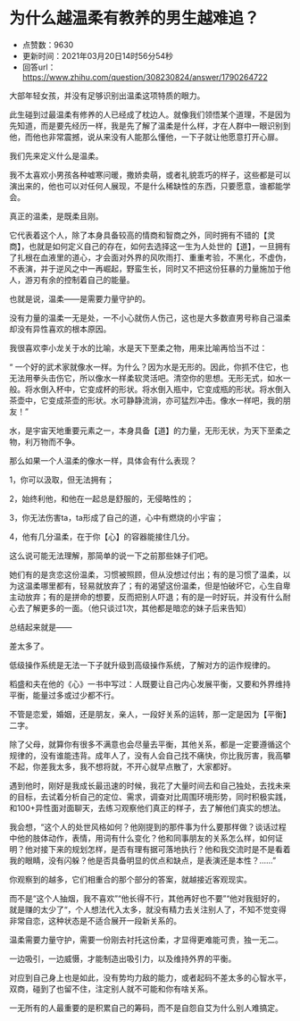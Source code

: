 # 为什么越温柔有教养的男生越难追？
- 点赞数：9630
- 更新时间：2021年03月20日14时56分54秒
- 回答url：https://www.zhihu.com/question/308230824/answer/1790264722
<body>
 <p data-pid="7M8aowc1">大部年轻女孩，并没有足够识别出温柔这项特质的眼力。</p>
 <p data-pid="MKdTOuun">此生碰到过最温柔有修养的人已经成了枕边人。就像我们领悟某个道理，不是因为先知道，而是要先经历一样，我是先了解了温柔是什么样，才在人群中一眼识别到他，而他也非常震撼，说从来没有人能那么懂他，一下子就让他愿意打开心扉。</p>
 <p data-pid="HzTI_7ei">我们先来定义什么是温柔。</p>
 <p data-pid="PXvfZUZ3">我不太喜欢小男孩各种嘘寒问暖，撒娇卖萌，或者礼貌乖巧的样子，这些都是可以演出来的，他也可以对任何人展现，不是什么稀缺性的东西，只要愿意，谁都能学会。</p>
 <p data-pid="KZJWSVJT">真正的温柔，是既柔且刚。</p>
 <p data-pid="OOes8JCj">它代表着这个人，除了本身具备较高的情商和智商之外，同时拥有不错的【灵商】，也就是如何定义自己的存在，如何去选择这一生为人处世的【道】，一旦拥有了扎根在血液里的道心，才会面对外界的风吹雨打、重重考验，不黑化，不虚伪，不表演，并于逆风之中一再崛起，野蛮生长，同时又不把这份狂暴的力量施加于他人，游刃有余的控制着自己的能量。</p>
 <p data-pid="PCz2Dda8">也就是说，温柔——是需要力量守护的。</p>
 <p data-pid="xjC4bY8h">没有力量的温柔一无是处，一不小心就伤人伤己，这也是大多数直男号称自己温柔却没有异性喜欢的根本原因。</p>
 <p data-pid="Gj0F-2Qu">我很喜欢李小龙关于水的比喻，水是天下至柔之物，用来比喻再恰当不过：</p>
 <p data-pid="yg0K8q6T">“ 一个好的武术家就像水一样。为什么？因为水是无形的。因此，你抓不住它，也无法用拳头击伤它，所以像水一样柔软灵活吧。清空你的思想。无形无式，如水一般。将水倒入杯中，它变成杯的形状。将水倒入瓶中，它变成瓶的形状。将水倒入茶壶中，它变成茶壶的形状。水可静静流淌，亦可猛烈冲击。像水一样吧，我的朋友！”</p>
 <p data-pid="j0LKOCCo">水，是宇宙天地重要元素之一，本身具备【道】的力量，无形无状，为天下至柔之物，利万物而不争。</p>
 <p data-pid="qHEdC3LR">那么如果一个人温柔的像水一样，具体会有什么表现？</p>
 <p data-pid="QlvI-PGD">1，你可以汲取，但无法拥有；</p>
 <p data-pid="IALe_Txh">2，始终利他，和他在一起总是舒服的，无侵略性的；</p>
 <p data-pid="UxIrESmq">3，你无法伤害ta，ta形成了自己的道，心中有燃烧的小宇宙；</p>
 <p data-pid="BBDxrkvI">4，他有几分温柔，在于你【心】的容器能接住几分。</p>
 <p data-pid="Wzvq-q3D">这么说可能无法理解，那简单的说一下之前那些妹子们吧。</p>
 <p data-pid="nMNCaCYn">她们有的是贪恋这份温柔，习惯被照顾，但从没想过付出；有的是习惯了温柔，以为这温柔哪里都有，轻易就放弃了；有的渴望这份温柔，但是怕破坏它，心生自卑主动放弃；有的是拼命的想要，反而把别人吓退；有的是一时好玩，并没有什么耐心去了解更多的一面。（他只谈过1次，其他都是暗恋的妹子后来告知）</p>
 <p data-pid="IZqf82V-">总结起来就是——</p>
 <p data-pid="S0JSTGjI">差太多了。</p>
 <p data-pid="hfrfRWkI">低级操作系统是无法一下子就升级到高级操作系统，了解对方的运作规律的。</p>
 <p data-pid="KRXye9Ql">稻盛和夫在他的《心》一书中写过：人既要让自己内心发展平衡，又要和外界维持平衡，能量过多或过少都不行。</p>
 <p data-pid="omv6DwhP">不管是恋爱，婚姻，还是朋友，亲人，一段好关系的运转，那一定是因为【平衡】二字。</p>
 <p data-pid="IKlbH-uz">除了父母，就算你有很多不满意也会尽量去平衡，其他关系，都是一定要遵循这个规律的，没有谁能违背。成年人了，没有人会自己找不痛快，你比我厉害，我高攀不起，你差我太多，我不想将就，不开心就早点散了，大家都好。</p>
 <p data-pid="xw7XngUf">遇到他时，刚好是我成长最迅速的时候，我花了大量时间去和自己独处，去找未来的目标，去试着分析自己的定位、需求，调查对比周围环境形势，同时积极实践，和100+异性面对面聊天，去练习观察他们真正的样子，去了解他们真实的想法。</p>
 <p data-pid="RhMRotck">我会想，“这个人的处世风格如何？他刚提到的那件事为什么要那样做？谈话过程中他的肢体动作，表情，用词有什么变化？他和同事朋友的关系怎么样，如何证明？他对接下来的规划怎样，是否有理有据可落地执行？他和我交流时是不是看着我的眼睛，没有闪躲？他是否具备明显的优点和缺点，是表演还是本性？……”</p>
 <p data-pid="bwFFkc7s">你观察到的越多，它们相重合的那个部分的答案，就越接近客观现实。</p>
 <p data-pid="a4LhLHop">而不是“这个人抽烟，我不喜欢”“他长得不行，其他再好也不要”“他对我挺好的，就是赚的太少了“，个人想法代入太多，就没有精力去关注别人了，不知不觉变得非常自恋，这种状态是不适合展开一段新关系的。</p>
 <p data-pid="SZtF9-jP">温柔需要力量守护，需要一份刚去衬托这份柔，才显得更难能可贵，独一无二。</p>
 <p data-pid="z46k6WxW">一边吸引，一边威慑，才能制造出吸引力，以及维持外界的平衡。</p>
 <p data-pid="kb5jaPlC">对应到自己身上也是如此，没有势均力敌的能力，或者起码不差太多的心智水平，双商，碰到了也留不住，注定别人就不可能和你有啥关系。</p>
 <p data-pid="v61I-tV0">一无所有的人最重要的是积累自己的筹码，而不是自怨自艾为什么别人难搞定。</p>
</body>